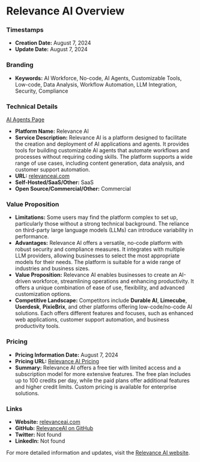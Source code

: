 # Relevance AI Overview

### Timestamps

- **Creation Date:** August 7, 2024
- **Update Date:** August 7, 2024

### Branding

- **Keywords:** AI Workforce, No-code, AI Agents, Customizable Tools, Low-code, Data Analysis, Workflow Automation, LLM Integration, Security, Compliance

### Technical Details

[AI Agents Page](https://relevanceai.com/agents)

- **Platform Name:** Relevance AI
- **Service Description:** Relevance AI is a platform designed to facilitate the creation and deployment of AI applications and agents. It provides tools for building customizable AI agents that automate workflows and processes without requiring coding skills. The platform supports a wide range of use cases, including content generation, data analysis, and customer support automation.
- **URL:** [relevanceai.com](https://relevanceai.com)
- **Self-Hosted/SaaS/Other:** SaaS
- **Open Source/Commercial/Other:** Commercial

### Value Proposition

- **Limitations:** Some users may find the platform complex to set up, particularly those without a strong technical background. The reliance on third-party large language models (LLMs) can introduce variability in performance.
- **Advantages:** Relevance AI offers a versatile, no-code platform with robust security and compliance measures. It integrates with multiple LLM providers, allowing businesses to select the most appropriate models for their needs. The platform is suitable for a wide range of industries and business sizes.
- **Value Proposition:** Relevance AI enables businesses to create an AI-driven workforce, streamlining operations and enhancing productivity. It offers a unique combination of ease of use, flexibility, and advanced customization options.
- **Competitive Landscape:** Competitors include **Durable AI**, **Limecube**, **Userdesk**, **PixieBrix**, and other platforms offering low-code/no-code AI solutions. Each offers different features and focuses, such as enhanced web applications, customer support automation, and business productivity tools.

### Pricing

- **Pricing Information Date:** August 7, 2024
- **Pricing URL:** [Relevance AI Pricing](https://relevanceai.com/pricing)
- **Summary:** Relevance AI offers a free tier with limited access and a subscription model for more extensive features. The free plan includes up to 100 credits per day, while the paid plans offer additional features and higher credit limits. Custom pricing is available for enterprise solutions.

### Links

- **Website:** [relevanceai.com](https://relevanceai.com)
- **GitHub:** [RelevanceAI on GitHub](https://github.com/RelevanceAI/relevanceai)
- **Twitter:** Not found
- **LinkedIn:** Not found

For more detailed information and updates, visit the [Relevance AI website](https://relevanceai.com).